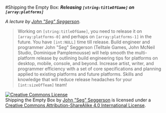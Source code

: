 #Shipping the Empty Box:
***Releasing `[string:titleOfGame]` on `[array:platforms]`***

*A lecture by [John "Seg" Seggerson](http://theseg.github.io/).*

> Working on `[string:titleOfGame]`, you need to release it on `[array:platforms-0]` and perhaps on `[array:platforms-1]` in the future. You have `[int:NULL]` time till release. Build engineer and programmer John "Seg" Seggerson (Telltale Games, John McNeil Studio, Dominique Pamplemousse) will help smooth the multi-platform release by outlining build engineering tips for platforms on desktop, mobile, console, and beyond. Increase artist, writer, and programmer efficiency with a set of core specifications and planning applied to existing platforms and future platforms. Skills and knowledge that will reduce release headaches for your `[int:sizeOfTeam]` team!


<a rel="license" href="http://creativecommons.org/licenses/by-sa/4.0/"><img alt="Creative Commons License" style="border-width:0" src="https://i.creativecommons.org/l/by-sa/4.0/88x31.png" /></a><br /><span xmlns:dct="http://purl.org/dc/terms/" property="dct:title">Shipping the Empty Box</span> by <a xmlns:cc="http://creativecommons.org/ns#" href="http://theseg.github.io/" property="cc:attributionName" rel="cc:attributionURL">John "Seg" Seggerson</a> is licensed under a <a rel="license" href="http://creativecommons.org/licenses/by-sa/4.0/">Creative Commons Attribution-ShareAlike 4.0 International License</a>.